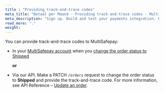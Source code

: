 ```yaml
---
title : "Providing track-and-trace codes"
meta_title: "Betaal per Maand - Providing track-and-trace codes - MultiSafepay Docs"
meta_description: "Sign up. Build and test your payments integration. Explore our products and services. Use our API Reference, SDKs, and wrappers. Get support."
read_more: "."
weight: 
---
```


You can provide track-and-trace codes to MultiSafepay:

- In your [MultiSafepay account](https://merchant.multisafepay.com) when you [change the order status to Shipped](/payments/methods/billing-suite/betaalpermaand/faq/changing-order-status-to-shipped/)  

  **or**  

- Via our API. Make a PATCH `/orders` request to change the order status to **Shipped** and provide the track-and-trace code. For more information, see API Reference – [Update an order](https://docs.multisafepay.com/api/#update-an-order).